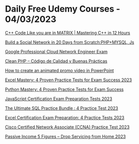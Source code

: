 # Daily Free Udemy Courses - 04/03/2023

[C++ Code Like you are in MATRIX | Mastering C++ in 12 Hours](https://www.udemy.com/course/c-programming-for-everyone/?couponCode=OCSALY_ACADEMY_199)
[Build a Social Network in 20 Days from Scratch:PHP+MYSQL, Js](https://www.udemy.com/course/build-social-network-in-20-days/?couponCode=MARCH-GIFT)
[Google Professional Cloud Network Engineer Exam](https://www.udemy.com/course/google-professional-cloud-network-engineer-exam-m/?couponCode=9C5DB4AF6022DAA48C8E)
[Clean PHP – Código de Calidad y Buenas Prácticas](https://www.udemy.com/course/clean-php/?couponCode=9CEFAF5A2E6E9EFAE8FE)
[How to create an animated promo video in PowerPoint](https://www.udemy.com/course/how-to-create-an-animated-promo-video-in-powerpoint/?couponCode=VIDEO_MAR_23_1)
[Excel Mastery: 4 Proven Practice Tests for Exam Success 2023](https://www.udemy.com/course/excel-mastery-4-proven-practice-tests-for-exam-success-2023/?couponCode=F3D5C87611B1E12038AB)
[Python Mastery: 4 Proven Practice Tests for Exam Success](https://www.udemy.com/course/python-mastery-4-proven-practice-tests-for-exam-success/?couponCode=C7F46135A2A892B347CD)
[JavaScript Certification Exam Preparation Tests 2023](https://www.udemy.com/course/javascript-certification-exam-preparation-tests/?couponCode=6F530507370793B71564)
[The Ultimate SQL Practice Bundle : 4 Practice Test 2023](https://www.udemy.com/course/the-ultimate-sql-practice-bundle-4-practice-tests/?couponCode=AB8F8D25D68FBE8343DF)
[Excel Certification Exam Preparation: 4 Practice Tests 2023](https://www.udemy.com/course/excel-certification-exam-preparation-4-practice-tests/?couponCode=D8052C527A15ABECC10D)
[Cisco Certified Network Associate (CCNA) Practice Test 2023](https://www.udemy.com/course/cisco-certified-network-associate-ccna-practice-test-2023/?couponCode=496FBB1D7C9703EC9A30)
[Passive Income 5 Figures – Drop Servicing from Home 2023](https://www.udemy.com/course/passive-income-5-figures-drop-servicing-from-home-2022-course/?couponCode=565D33183B7FD57EF789)
